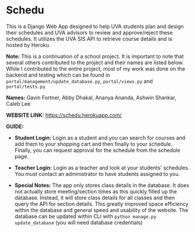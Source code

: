 # Schedu

This is a Django Web App designed to help UVA students plan and design their schedules and UVA advisors to review and approve/reject these schedules. It utilizes the UVA SIS API to retrieve course details and is hosted by Heroku. 

__Note:__ This is a continuation of a school project. It is important to note that several others contributed to the project and their names are listed below. While I contributed to the entire project, most of my work was done on the backend and testing which can be found in `portal/management/update_database.py`, `portal/views.py` and `portal/tests.py`

__Names:__ Gavin Fortner, Abby Dhakal, Ananya Ananda, Ashwin Shankar, Caleb Lee

__WEBSITE LINK:__ https://schedu.herokuapp.com/

__GUIDE:__

- __Student Login:__ Login as a student and you can search for courses and add them to your shopping cart and then finally to your schedule. Finally, you can request approval for the schedule from the schedule page. 

- __Teacher Login:__ Login as a teacher and look at your students' schedules. You must contact an administrator to have students assigned to you. 

- __Special Notes:__ The app only stores class details in the database. It does not actually store meeting/section times as this quickly filled up the database. Instead, it will store class details for all classes and then query the API for section details. This greatly improved space efficiency within the database and general speed and usability of the website. The database can be updated within CLI with `python manage.py update_database` (you will need database credentials)

